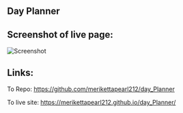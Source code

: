 ## Day Planner

## Screenshot of live page:
![Screenshot]()

## Links:
To Repo:
https://github.com/merikettapearl212/day_Planner

To live site:
https://merikettapearl212.github.io/day_Planner/

